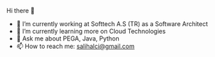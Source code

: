 Hi there 👋

- 🔭 I’m currently working at Softtech A.S (TR) as a Software Architect
- 🌱 I’m currently learning more on Cloud Technologies
- 💬 Ask me about PEGA, Java, Python
- 📫 How to reach me: salihalci@gmail.com

